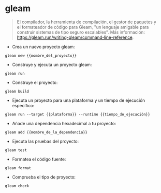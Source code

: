 # gleam

> El compilador, la herramienta de compilación, el gestor de paquetes y el formateador de código para Gleam, "un lenguaje amigable para construir sistemas de tipo seguro escalables".
> Más información: <https://gleam.run/writing-gleam/command-line-reference>.

- Crea un nuevo proyecto gleam:

`gleam new {{nombre_del_proyecto}}`

- Construye y ejecuta un proyecto gleam:

`gleam run`

- Construye el proyecto:

`gleam build`

- Ejecuta un proyecto para una plataforma y un tiempo de ejecución específico:

`gleam run --target {{plataforma}} --runtime {{tiempo_de_ejecución}}`

- Añade una dependencia hexadecimal a tu proyecto:

`gleam add {{nombre_de_la_dependencia}}`

- Ejecuta las pruebas del proyecto:

`gleam test`

- Formatea el código fuente:

`gleam format`

- Comprueba el tipo de proyecto:

`gleam check`
